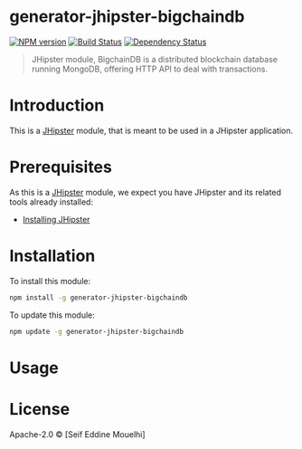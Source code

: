 # generator-jhipster-bigchaindb
[![NPM version][npm-image]][npm-url] [![Build Status][travis-image]][travis-url] [![Dependency Status][daviddm-image]][daviddm-url]
> JHipster module, BigchainDB is a distributed blockchain database running MongoDB, offering HTTP API to deal with transactions.

# Introduction

This is a [JHipster](http://jhipster.github.io/) module, that is meant to be used in a JHipster application.

# Prerequisites

As this is a [JHipster](http://jhipster.github.io/) module, we expect you have JHipster and its related tools already installed:

- [Installing JHipster](https://jhipster.github.io/installation.html)

# Installation

To install this module:

```bash
npm install -g generator-jhipster-bigchaindb
```

To update this module:
```bash
npm update -g generator-jhipster-bigchaindb
```

# Usage

# License

Apache-2.0 © [Seif Eddine Mouelhi]


[npm-image]: https://img.shields.io/npm/v/generator-jhipster-bigchaindb.svg
[npm-url]: https://npmjs.org/package/generator-jhipster-bigchaindb
[travis-image]: https://travis-ci.org/smouelhi/generator-jhipster-bigchaindb.svg?branch=master
[travis-url]: https://travis-ci.org/smouelhi/generator-jhipster-bigchaindb
[daviddm-image]: https://david-dm.org/smouelhi/generator-jhipster-bigchaindb.svg?theme=shields.io
[daviddm-url]: https://david-dm.org/smouelhi/generator-jhipster-module
